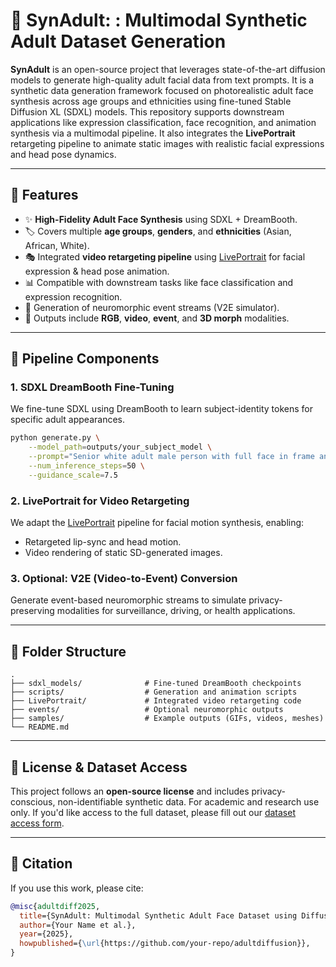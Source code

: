 # 🧠 SynAdult: : Multimodal Synthetic Adult Dataset Generation

**SynAdult** is an open-source project that leverages state-of-the-art diffusion models to generate high-quality adult facial data from text prompts. It is a synthetic data generation framework focused on photorealistic adult face synthesis across age groups and ethnicities using fine-tuned Stable Diffusion XL (SDXL) models. This repository supports downstream applications like expression classification, face recognition, and animation synthesis via a multimodal pipeline. It also integrates the **LivePortrait** retargeting pipeline to animate static images with realistic facial expressions and head pose dynamics.

---

## 🚀 Features

- ✨ **High-Fidelity Adult Face Synthesis** using SDXL + DreamBooth.
- 🏷️ Covers multiple **age groups**, **genders**, and **ethnicities** (Asian, African, White).
- 🎭 Integrated **video retargeting pipeline** using [LivePortrait](https://liveportrait.github.io/) for facial expression & head pose animation.
- 📊 Compatible with downstream tasks like face classification and expression recognition.
- 🎥 Generation of neuromorphic event streams (V2E simulator).
- 📡 Outputs include **RGB**, **video**, **event**, and **3D morph** modalities.

---

## 🧩 Pipeline Components

### 1. SDXL DreamBooth Fine-Tuning
We fine-tune SDXL using DreamBooth to learn subject-identity tokens for specific adult appearances.

```bash
python generate.py \
    --model_path=outputs/your_subject_model \
    --prompt="Senior white adult male person with full face in frame and beard, Frontal Pose, Unique face with distinct facial features" \
    --num_inference_steps=50 \
    --guidance_scale=7.5
```

### 2. LivePortrait for Video Retargeting
We adapt the [LivePortrait](https://liveportrait.github.io/) pipeline for facial motion synthesis, enabling:
- Retargeted lip-sync and head motion.
- Video rendering of static SD-generated images.

### 3. Optional: V2E (Video-to-Event) Conversion
Generate event-based neuromorphic streams to simulate privacy-preserving modalities for surveillance, driving, or health applications.

---

## 📁 Folder Structure

```
.
├── sdxl_models/              # Fine-tuned DreamBooth checkpoints
├── scripts/                  # Generation and animation scripts
├── LivePortrait/             # Integrated video retargeting code
├── events/                   # Optional neuromorphic outputs
├── samples/                  # Example outputs (GIFs, videos, meshes)
└── README.md
```

---

## 📜 License & Dataset Access

This project follows an **open-source license** and includes privacy-conscious, non-identifiable synthetic data. For academic and research use only. If you'd like access to the full dataset, please fill out our [dataset access form](#).

---

## 📣 Citation

If you use this work, please cite:

```bibtex
@misc{adultdiff2025,
  title={SynAdult: Multimodal Synthetic Adult Face Dataset using Diffusion and Retargeting},
  author={Your Name et al.},
  year={2025},
  howpublished={\url{https://github.com/your-repo/adultdiffusion}},
}
```

